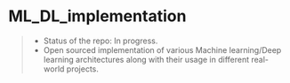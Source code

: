 # ML_DL_implementation
 > - Status of the repo: In progress.
 > - Open sourced implementation of various Machine learning/Deep learning architectures along with their usage in different real-world projects.
